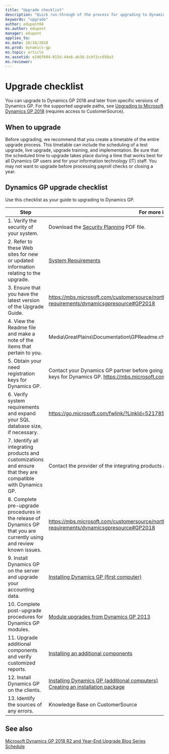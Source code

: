 ```yaml
---
title: "Upgrade checklist"
description: "Quick run-through of the process for upgrading to Dynamics GP."
keywords: "upgrade"
author: edupont04
ms.author: edupont
manager: edupont
applies_to: 
ms.date: 10/18/2018
ms.prod: dynamics-gp
ms.topic: article
ms.assetid: e246f604-015d-44e8-ab38-3cbf2cc850a3
ms.reviewer: 
---
```

# Upgrade checklist

You can upgrade to Dynamics GP 2018 and later from specific versions of Dynamics GP. For the supported upgrade paths, see [Upgrading to Microsoft Dynamics GP 2018](https://mbs.microsoft.com/customersource/northamerica/GP/support/hot-topics/HOT_TOPIC_MDGP2018Upgrade) (requires access to CustomerSource).  

## When to upgrade

Before upgrading, we recommend that you create a timetable of the entire upgrade process. This timetable can include the scheduling of a test upgrade, live upgrade, upgrade training, and implementation. Be sure that the scheduled time to upgrade takes place during a time that works best for all Dynamics GP users and for your information technology (IT) staff. You may not want to upgrade before processing payroll checks or closing a year.

## Dynamics GP upgrade checklist

Use this checklist as your guide to upgrading to Dynamics GP.

| Step    | For more information  |
|----------|--------------|
| 1. Verify the security of your system.   | Download the [Security Planning](https://www.microsoft.com/en-us/download/details.aspx?id=45025) PDF file.|
| 2. Refer to these Web sites for new or updated information relating to the upgrade.  | [System Requirements](https://mbs.microsoft.com/customersource/northamerica/GP/learning/documentation/system-requirements/dynamicsgpresource#GP2018)  |
| 3. Ensure that you have the latest version of the Upgrade Guide.   | <https://mbs.microsoft.com/customersource/northamerica/GP/learning/documentation/system-requirements/dynamicsgpresource#GP2018>   |
| 4. View the Readme file and make a note of the items that pertain to you.    | Media\\GreatPlains\\Documentation\\GPReadme.chm      |
| 5. Obtain your need registration keys for Dynamics GP.     | Contact your Dynamics GP partner before going to CustomerSource/My Account for registration keys for Dynamics GP. <https://mbs.microsoft.com/customersource>              |
| 6. Verify system requirements and expand your SQL database size, if necessary.    | <https://go.microsoft.com/fwlink/?LinkId=521785>  |
| 7. Identify all integrating products and customizations and ensure that they are compatible with Dynamics GP.     | Contact the provider of the integrating products and customizations.       |
| 8. Complete pre-upgrade procedures in the release of Dynamics GP that you are currently using and review known issues. | <https://mbs.microsoft.com/customersource/northamerica/GP/learning/documentat20ion/system-requirements/dynamicsgpresource#GP2018>      |
| 9. Install Dynamics GP on the server and upgrade your accounting data.       | [Installing Dynamics GP (first computer)](installing-on-first-computer.md) |  
| 10. Complete post-upgrade procedures for Dynamics GP modules.     | [Module upgrades from Dynamics GP 2013](module-upgrades-from-microsoft-dynamics-gp-2013.md)|  
| 11. Upgrade additional components and verify customized reports.   | [Installing an additional components](additional-features-and-components-upgrade.md) |  
| 12. Install Dynamics GP on the clients.    | [Installing Dynamics GP (additional computers)](installing-on-subsequent-computers.md)</br>[Creating an installation package](installation-package.md) |  
| 13. Identify the sources of any errors.    | Knowledge Base on CustomerSource   |

## See also
[Microsoft Dynamics GP 2018 R2 and Year-End Upgrade Blog Series Schedule](https://community.dynamics.com/gp/b/dynamicsgp/archive/2018/08/20/microsoft-dynamics-gp-2018-r2-and-year-end-update-upgrade-blog-series-schedule)  
